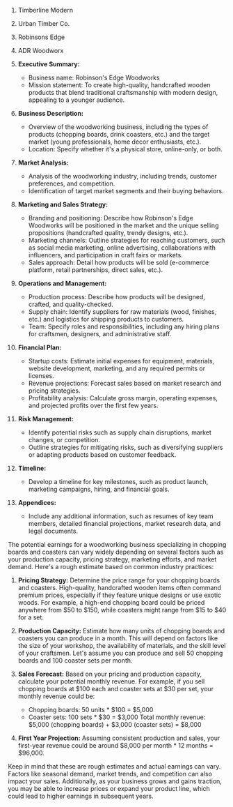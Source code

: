 1. Timberline Modern
2. Urban Timber Co.
3. Robinsons Edge
4. ADR Woodworx

1. **Executive Summary:**
    
    - Business name: Robinson's Edge Woodworks
    - Mission statement: To create high-quality, handcrafted wooden products that blend traditional craftsmanship with modern design, appealing to a younger audience.
2. **Business Description:**
    
    - Overview of the woodworking business, including the types of products (chopping boards, drink coasters, etc.) and the target market (young professionals, home decor enthusiasts, etc.).
    - Location: Specify whether it's a physical store, online-only, or both.
3. **Market Analysis:**
    
    - Analysis of the woodworking industry, including trends, customer preferences, and competition.
    - Identification of target market segments and their buying behaviors.
4. **Marketing and Sales Strategy:**
    
    - Branding and positioning: Describe how Robinson's Edge Woodworks will be positioned in the market and the unique selling propositions (handcrafted quality, trendy designs, etc.).
    - Marketing channels: Outline strategies for reaching customers, such as social media marketing, online advertising, collaborations with influencers, and participation in craft fairs or markets.
    - Sales approach: Detail how products will be sold (e-commerce platform, retail partnerships, direct sales, etc.).
5. **Operations and Management:**
    
    - Production process: Describe how products will be designed, crafted, and quality-checked.
    - Supply chain: Identify suppliers for raw materials (wood, finishes, etc.) and logistics for shipping products to customers.
    - Team: Specify roles and responsibilities, including any hiring plans for craftsmen, designers, and administrative staff.
6. **Financial Plan:**
    
    - Startup costs: Estimate initial expenses for equipment, materials, website development, marketing, and any required permits or licenses.
    - Revenue projections: Forecast sales based on market research and pricing strategies.
    - Profitability analysis: Calculate gross margin, operating expenses, and projected profits over the first few years.
7. **Risk Management:**
    
    - Identify potential risks such as supply chain disruptions, market changes, or competition.
    - Outline strategies for mitigating risks, such as diversifying suppliers or adapting products based on customer feedback.
8. **Timeline:**
    
    - Develop a timeline for key milestones, such as product launch, marketing campaigns, hiring, and financial goals.
9. **Appendices:**
    
    - Include any additional information, such as resumes of key team members, detailed financial projections, market research data, and legal documents.

The potential earnings for a woodworking business specializing in chopping boards and coasters can vary widely depending on several factors such as your production capacity, pricing strategy, marketing efforts, and market demand. Here's a rough estimate based on common industry practices:

1. **Pricing Strategy:** Determine the price range for your chopping boards and coasters. High-quality, handcrafted wooden items often command premium prices, especially if they feature unique designs or use exotic woods. For example, a high-end chopping board could be priced anywhere from $50 to $150, while coasters might range from $15 to $40 for a set.
    
2. **Production Capacity:** Estimate how many units of chopping boards and coasters you can produce in a month. This will depend on factors like the size of your workshop, the availability of materials, and the skill level of your craftsmen. Let's assume you can produce and sell 50 chopping boards and 100 coaster sets per month.
    
3. **Sales Forecast:** Based on your pricing and production capacity, calculate your potential monthly revenue. For example, if you sell chopping boards at $100 each and coaster sets at $30 per set, your monthly revenue could be:
    
    - Chopping boards: 50 units * $100 = $5,000
    - Coaster sets: 100 sets * $30 = $3,000 Total monthly revenue: $5,000 (chopping boards) + $3,000 (coaster sets) = $8,000
4. **First Year Projection:** Assuming consistent production and sales, your first-year revenue could be around $8,000 per month * 12 months = $96,000.
    

Keep in mind that these are rough estimates and actual earnings can vary. Factors like seasonal demand, market trends, and competition can also impact your sales. Additionally, as your business grows and gains traction, you may be able to increase prices or expand your product line, which could lead to higher earnings in subsequent years.